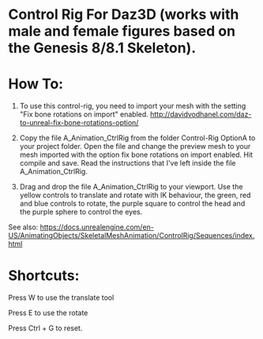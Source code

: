 # Control Rig For Daz3D (works with male and female figures based on the Genesis 8/8.1 Skeleton).

# How To:

1) To use this control-rig, you need to import your mesh with the setting "Fix bone rotations on import" enabled. http://davidvodhanel.com/daz-to-unreal-fix-bone-rotations-option/

2) Copy the file A_Animation_CtrlRig from the folder Control-Rig OptionA to your project folder. Open the file and change the preview mesh to your mesh imported with the option fix bone rotations on import enabled. Hit compile and save. Read the instructions that I've left inside the file A_Animation_CtrlRig.

3) Drag and drop the file A_Animation_CtrlRig to your viewport. Use the yellow controls to translate and rotate with IK behaviour, the green, red and blue controls to rotate, the purple square to control the head and the purple sphere to control the eyes.

See also: https://docs.unrealengine.com/en-US/AnimatingObjects/SkeletalMeshAnimation/ControlRig/Sequences/index.html

# Shortcuts:

Press W to use the translate tool

Press E to use the rotate

Press Ctrl + G to reset.
